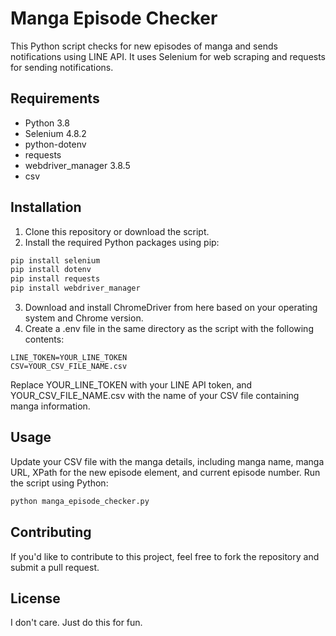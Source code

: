 # Manga Episode Checker

This Python script checks for new episodes of manga and sends notifications using LINE API. It uses Selenium for web scraping and requests for sending notifications.

## Requirements

- Python 3.8
- Selenium 4.8.2
- python-dotenv
- requests
- webdriver_manager 3.8.5
- csv

## Installation

1. Clone this repository or download the script.
2. Install the required Python packages using pip:

```bash
pip install selenium
pip install dotenv
pip install requests
pip install webdriver_manager
```

3. Download and install ChromeDriver from here based on your operating system and Chrome version.
4. Create a .env file in the same directory as the script with the following contents:

```env
LINE_TOKEN=YOUR_LINE_TOKEN
CSV=YOUR_CSV_FILE_NAME.csv
```

Replace YOUR_LINE_TOKEN with your LINE API token, and YOUR_CSV_FILE_NAME.csv with the name of your CSV file containing manga information.

## Usage
Update your CSV file with the manga details, including manga name, manga URL, XPath for the new episode element, and current episode number.
Run the script using Python:

```bash
python manga_episode_checker.py
```

## Contributing
If you'd like to contribute to this project, feel free to fork the repository and submit a pull request.

## License
I don't care. Just do this for fun.